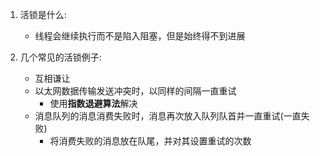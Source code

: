 1. 活锁是什么:
    - 线程会继续执行而不是陷入阻塞，但是始终得不到进展

2. 几个常见的活锁例子:
    - 互相谦让
    - 以太网数据传输发送冲突时，以同样的间隔一直重试
        - 使用**指数退避算法**解决
    - 消息队列的消息消费失败时，消息再次放入队列队首并一直重试(一直失败)
        - 将消费失败的消息放在队尾，并对其设置重试的次数
    